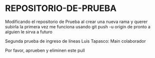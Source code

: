 # REPOSITORIO-DE-PRUEBA

Modificando el repositorio de Prueba 
al crear una nueva rama y querer subirla la primera vez me funciona usando
git push -u origin <nombre de la rama>
de pronto a alguien le sirva a futuro



Segunda prueba de ingreso de líneas
Luis Tapasco: Main colaborador

Por favor, aprueben y eliminen este pull